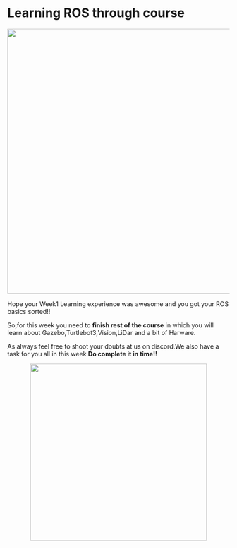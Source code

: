 # Learning ROS through course

<p align="center">
<img src="https://user-images.githubusercontent.com/78502324/177545564-e578d384-8ab6-4b97-9591-0cbc61ca22de.png" width="600" >
</p>

Hope your Week1 Learning experience was awesome and you got your ROS basics sorted!!

So,for this week you need to **finish rest of the course** in which you will learn about Gazebo,Turtlebot3,Vision,LiDar and a bit of Harware.

As always feel free to shoot your doubts at us on discord.We also have a task for you all in this week.**Do complete it in time!!**

<p align="center">
<img src="https://user-images.githubusercontent.com/78502324/177547816-fa36f1d0-7492-466a-b125-bae96f04078f.jpeg" width="400">
</p>
